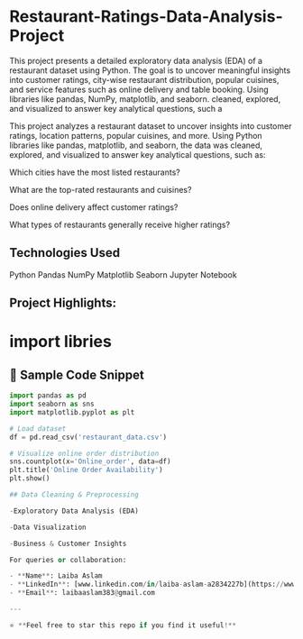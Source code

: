 # Restaurant-Ratings-Data-Analysis-Project
This project presents a detailed exploratory data analysis (EDA) of a restaurant dataset using Python. The goal is to uncover meaningful insights into customer ratings, city-wise restaurant distribution, popular cuisines, and service features such as online delivery and table booking.  Using libraries like pandas, NumPy, matplotlib, and seaborn.
cleaned, explored, and visualized to answer key analytical questions, such a

This project analyzes a restaurant dataset to uncover insights into customer ratings, location patterns, popular cuisines, and more. Using Python libraries like pandas, matplotlib, and seaborn, the data was cleaned, explored, and visualized to answer key analytical questions, such as:

Which cities have the most listed restaurants?

What are the top-rated restaurants and cuisines?

Does online delivery affect customer ratings?

What types of restaurants generally receive higher ratings?


## Technologies Used
Python
Pandas
NumPy
Matplotlib
Seaborn
Jupyter Notebook
## Project Highlights:
# import libries
 ## 📌 Sample Code Snippet

```python
import pandas as pd
import seaborn as sns
import matplotlib.pyplot as plt

# Load dataset
df = pd.read_csv('restaurant_data.csv')

# Visualize online order distribution
sns.countplot(x='Online_order', data=df)
plt.title('Online Order Availability')
plt.show()

## Data Cleaning & Preprocessing

-Exploratory Data Analysis (EDA)

-Data Visualization

-Business & Customer Insights

For queries or collaboration:

- **Name**: Laiba Aslam  
- **LinkedIn**: [www.linkedin.com/in/laiba-aslam-a2834227b](https://www.linkedin.com/in/laiba-aslam-a2834227b)  
- **Email**: laibaaslam383@gmail.com  

---

⭐ **Feel free to star this repo if you find it useful!**

